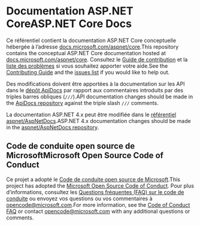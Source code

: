 # <a name="aspnet-core-docs"></a><span data-ttu-id="c8b98-101">Documentation ASP.NET Core</span><span class="sxs-lookup"><span data-stu-id="c8b98-101">ASP.NET Core Docs</span></span>

<span data-ttu-id="c8b98-102">Ce référentiel contient la documentation ASP.NET Core conceptuelle hébergée à l’adresse [docs.microsoft.com/aspnet/core](https://docs.microsoft.com/aspnet/core).</span><span class="sxs-lookup"><span data-stu-id="c8b98-102">This repository contains the conceptual ASP.NET Core documentation hosted at [docs.microsoft.com/aspnet/core](https://docs.microsoft.com/aspnet/core).</span></span> <span data-ttu-id="c8b98-103">Consultez le [Guide de contribution](CONTRIBUTING.md) et la [liste des problèmes](https://github.com/aspnet/Docs/issues) si vous souhaitez apporter votre aide.</span><span class="sxs-lookup"><span data-stu-id="c8b98-103">See the [Contributing Guide](CONTRIBUTING.md) and the [issues list](https://github.com/aspnet/Docs/issues) if you would like to help out.</span></span>

<span data-ttu-id="c8b98-104">Des modifications doivent être apportées à la documentation sur les API dans le [dépôt ApiDocs](https://github.com/aspnet/ApiDocs) par rapport aux commentaires introduits par des triples barres obliques (`///`).</span><span class="sxs-lookup"><span data-stu-id="c8b98-104">API documentation changes should be made in the [ApiDocs repository](https://github.com/aspnet/ApiDocs) against the triple slash `///` comments.</span></span>

<span data-ttu-id="c8b98-105">La documentation ASP.NET 4.x peut être modifiée dans le [référentiel aspnet/AspNetDocs](https://github.com/aspnet/AspNetDocs).</span><span class="sxs-lookup"><span data-stu-id="c8b98-105">ASP.NET 4.x documentation changes should be made in the [aspnet/AspNetDocs repository](https://github.com/aspnet/AspNetDocs).</span></span>

## <a name="microsoft-open-source-code-of-conduct"></a><span data-ttu-id="c8b98-106">Code de conduite open source de Microsoft</span><span class="sxs-lookup"><span data-stu-id="c8b98-106">Microsoft Open Source Code of Conduct</span></span>

<span data-ttu-id="c8b98-107">Ce projet a adopté le [Code de conduite open source de Microsoft](https://opensource.microsoft.com/codeofconduct/).</span><span class="sxs-lookup"><span data-stu-id="c8b98-107">This project has adopted the [Microsoft Open Source Code of Conduct](https://opensource.microsoft.com/codeofconduct/).</span></span>
<span data-ttu-id="c8b98-108">Pour plus d’informations, consultez les [Questions fréquentes (FAQ) sur le code de conduite](https://opensource.microsoft.com/codeofconduct/faq/) ou envoyez vos questions ou vos commentaires à [opencode@microsoft.com](mailto:opencode@microsoft.com).</span><span class="sxs-lookup"><span data-stu-id="c8b98-108">For more information, see the [Code of Conduct FAQ](https://opensource.microsoft.com/codeofconduct/faq/) or contact [opencode@microsoft.com](mailto:opencode@microsoft.com) with any additional questions or comments.</span></span>
